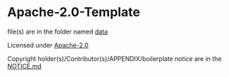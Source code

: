 # Apache-2.0-Template
file(s) are in the folder named [data](data)

Licensed under [Apache-2.0](LICENSE.md)

Copyright holder(s)/Contributor(s)/APPENDIX/boilerplate notice are in the [NOTICE.md](NOTICE.md)
